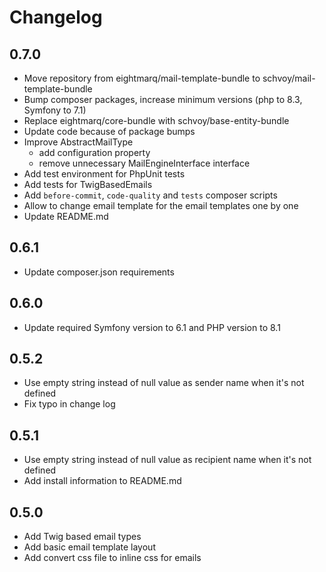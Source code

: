 # Changelog

## 0.7.0

* Move repository from eightmarq/mail-template-bundle to schvoy/mail-template-bundle
* Bump composer packages, increase minimum versions (php to 8.3, Symfony to 7.1)
* Replace eightmarq/core-bundle with schvoy/base-entity-bundle
* Update code because of package bumps
* Improve AbstractMailType 
  * add configuration property
  * remove unnecessary MailEngineInterface interface 
* Add test environment for PhpUnit tests
* Add tests for TwigBasedEmails
* Add `before-commit`, `code-quality` and `tests` composer scripts
* Allow to change email template for the email templates one by one
* Update README.md

## 0.6.1

* Update composer.json requirements

## 0.6.0

* Update required Symfony version to 6.1 and PHP version to 8.1

## 0.5.2

* Use empty string instead of null value as sender name when it's not defined
* Fix typo in change log 

## 0.5.1

* Use empty string instead of null value as recipient name when it's not defined
* Add install information to README.md

## 0.5.0

* Add Twig based email types 
* Add basic email template layout 
* Add convert css file to inline css for emails 